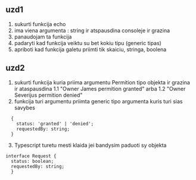 ## uzd1

1. sukurti funkcija echo
2. ima viena argumenta : string ir atspausdina consoleje ir grazina
3. panaudojam ta funkcija
4. padaryti kad funkcija veiktu su bet kokiu tipu (generic tipas)
5. apriboti kad funkcija galetu priimti tik skaiciu, stringa, boolena

## uzd2

1. sukurti funkcija kuria priima argumentu Permition tipo objekta ir grazina ir ataspausdina
   1.1 "Owner James permition granted" arba
   1.2 "Owner Severijus permition denied"
2. funkcija turi argumentu priimta generic tipo argumenta kuris turi sias savybes

```
  {
    status: 'granted' | 'denied';
    requestedBy: string;
  }
```

3. Typescript turetu mesti klaida jei bandysim paduoti sy objekta

```
interface Request {
  status: boolean;
  requestedBy: string;
  }
```
